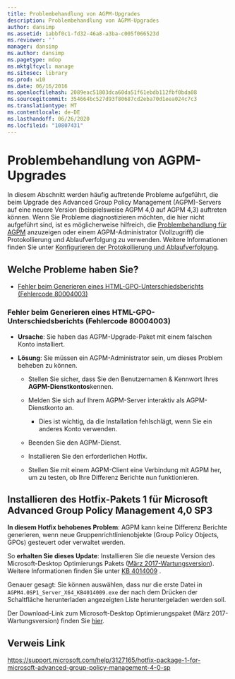 ```yaml
---
title: Problembehandlung von AGPM-Upgrades
description: Problembehandlung von AGPM-Upgrades
author: dansimp
ms.assetid: 1abbf0c1-fd32-46a8-a3ba-c005f066523d
ms.reviewer: ''
manager: dansimp
ms.author: dansimp
ms.pagetype: mdop
ms.mktglfcycl: manage
ms.sitesec: library
ms.prod: w10
ms.date: 06/16/2016
ms.openlocfilehash: 2089eac51803dca60da51f61ebdb112fbf0bda08
ms.sourcegitcommit: 354664bc527d93f80687cd2eba70d1eea024c7c3
ms.translationtype: MT
ms.contentlocale: de-DE
ms.lasthandoff: 06/26/2020
ms.locfileid: "10807431"
---
```

# Problembehandlung von AGPM-Upgrades

In diesem Abschnitt werden häufig auftretende Probleme aufgeführt, die beim Upgrade des Advanced Group Policy Management (AGPM)-Servers auf eine neuere Version (beispielsweise AGPM 4,0 auf AGPM 4,3) auftreten können. Wenn Sie Probleme diagnostizieren möchten, die hier nicht aufgeführt sind, ist es möglicherweise hilfreich, die [Problembehandlung für AGPM](troubleshooting-agpm-agpm40.md) anzuzeigen oder einem AGPM-Administrator (Vollzugriff) die Protokollierung und Ablaufverfolgung zu verwenden. Weitere Informationen finden Sie unter [Konfigurieren der Protokollierung und Ablaufverfolgung](configure-logging-and-tracing-agpm40.md).

## Welche Probleme haben Sie?

-   [Fehler beim Generieren eines HTML-GPO-Unterschiedsberichts (Fehlercode 80004003)](#bkmk-error-80004003)

### <a href="" id="bkmk-error-80004003"></a>Fehler beim Generieren eines HTML-GPO-Unterschiedsberichts (Fehlercode 80004003)

-   **Ursache**: Sie haben das AGPM-Upgrade-Paket mit einem falschen Konto installiert.

-   **Lösung**: Sie müssen ein AGPM-Administrator sein, um dieses Problem beheben zu können.
    
    -   Stellen Sie sicher, dass Sie den Benutzernamen & Kennwort Ihres **AGPM-Dienstkontos**kennen.

    -   Melden Sie sich auf Ihrem AGPM-Server interaktiv als AGPM-Dienstkonto an.
        
        -   Dies ist wichtig, da die Installation fehlschlägt, wenn Sie ein anderes Konto verwenden.

    -   Beenden Sie den AGPM-Dienst.
    
    -   Installieren Sie den erforderlichen Hotfix.
    
    -   Stellen Sie mit einem AGPM-Client eine Verbindung mit AGPM her, um zu testen, ob Ihre Differenz Berichte nun funktionieren.
    
## Installieren des Hotfix-Pakets 1 für Microsoft Advanced Group Policy Management 4,0 SP3
    
**In diesem Hotfix behobenes Problem**: AGPM kann keine Differenz Berichte generieren, wenn neue Gruppenrichtlinienobjekte (Group Policy Objects, GPOs) gesteuert oder verwaltet werden.

So **erhalten Sie dieses Update**: Installieren Sie die neueste Version des Microsoft-Desktop Optimierungs Pakets ([März 2017-Wartungsversion](https://www.microsoft.com/download/details.aspx?id=54967)). Weitere Informationen finden Sie unter [KB 4014009](https://support.microsoft.com/help/4014009/) .

Genauer gesagt: Sie können auswählen, dass nur die erste Datei in `AGPM4.0SP1_Server_X64_KB4014009.exe` der nach dem Drücken der Schaltfläche herunterladen angezeigten Liste heruntergeladen werden soll.
      
Der Download-Link zum Microsoft-Desktop Optimierungspaket (März 2017-Wartungsversion) finden Sie [hier](https://www.microsoft.com/download/details.aspx?id=54967).
      
      
## Verweis Link
https://support.microsoft.com/help/3127165/hotfix-package-1-for-microsoft-advanced-group-policy-management-4-0-sp
      
